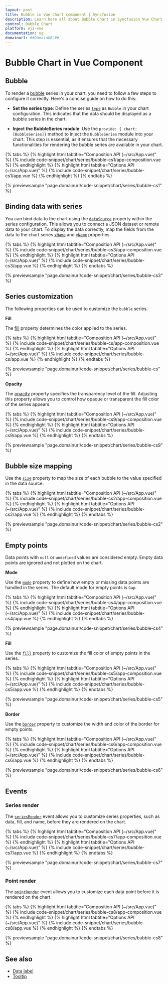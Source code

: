 ```yaml
---
layout: post
title: Bubble in Vue Chart component | Syncfusion
description: Learn here all about Bubble Chart in Syncfusion Vue Chart component of Syncfusion Essential JS 2 and more.
control: Bubble Chart
platform: ej2-vue
documentation: ug
domainurl: ##DomainURL##
---
```


# Bubble Chart in Vue Component

## Bubble 

To render a [bubble](https://www.syncfusion.com/vue-components/vue-charts/chart-types/bubble-chart) series in your chart, you need to follow a few steps to configure it correctly. Here's a concise guide on how to do this:
 
* **Set the series type**: Define the series [`type`](https://ej2.syncfusion.com/vue/documentation/api/chart/series/#type) as `Bubble` in your chart configuration. This indicates that the data should be displayed as a bubble series in the chart.

* **Inject the BubbleSeries module**: Use the `provide: { chart: [BubbleSeries]}` method to inject the `BubbleSeries` module into your chart. This step is essential, as it ensures that the necessary functionalities for rendering the bubble series are available in your chart.

{% tabs %}
{% highlight html tabtitle="Composition API (~/src/App.vue)" %}
{% include code-snippet/chart/series/bubble-cs1/app-composition.vue %}
{% endhighlight %}
{% highlight html tabtitle="Options API (~/src/App.vue)" %}
{% include code-snippet/chart/series/bubble-cs1/app.vue %}
{% endhighlight %}
{% endtabs %}
        
{% previewsample "page.domainurl/code-snippet/chart/series/bubble-cs1" %}

## Binding data with series

You can bind data to the chart using the [`dataSource`](https://ej2.syncfusion.com/vue/documentation/api/chart/series/#datasource) property within the series configuration. This allows you to connect a JSON dataset or remote data to your chart. To display the data correctly, map the fields from the data to the chart series [`xName`](https://ej2.syncfusion.com/vue/documentation/api/chart/series/#xname) and [`yName`](https://ej2.syncfusion.com/vue/documentation/api/chart/series/#yname) properties.

{% tabs %}
{% highlight html tabtitle="Composition API (~/src/App.vue)" %}
{% include code-snippet/chart/series/bubble-cs3/app-composition.vue %}
{% endhighlight %}
{% highlight html tabtitle="Options API (~/src/App.vue)" %}
{% include code-snippet/chart/series/bubble-cs3/app.vue %}
{% endhighlight %}
{% endtabs %}
        
{% previewsample "page.domainurl/code-snippet/chart/series/bubble-cs3" %}

## Series customization

The following properties can be used to customize the `bubble` series.

**Fill**

The [fill](https://ej2.syncfusion.com/vue/documentation/api/chart/series/#fill) property determines the color applied to the series.

{% tabs %}
{% highlight html tabtitle="Composition API (~/src/App.vue)" %}
{% include code-snippet/chart/series/bubble-cs/app-composition.vue %}
{% endhighlight %}
{% highlight html tabtitle="Options API (~/src/App.vue)" %}
{% include code-snippet/chart/series/bubble-cs/app.vue %}
{% endhighlight %}
{% endtabs %}
        
{% previewsample "page.domainurl/code-snippet/chart/series/bubble-cs" %}

**Opacity**

The [opacity](https://ej2.syncfusion.com/vue/documentation/api/chart/series/#opacity) property specifies the transparency level of the fill. Adjusting this property allows you to control how opaque or transparent the fill color of the series appears.

{% tabs %}
{% highlight html tabtitle="Composition API (~/src/App.vue)" %}
{% include code-snippet/chart/series/bubble-cs9/app-composition.vue %}
{% endhighlight %}
{% highlight html tabtitle="Options API (~/src/App.vue)" %}
{% include code-snippet/chart/series/bubble-cs9/app.vue %}
{% endhighlight %}
{% endtabs %}
        
{% previewsample "page.domainurl/code-snippet/chart/series/bubble-cs9" %}

## Bubble size mapping

Use the [`size`](https://ej2.syncfusion.com/vue/documentation/api/chart/series/#size) property to map the size of each bubble to the value specified in the data source.

{% tabs %}
{% highlight html tabtitle="Composition API (~/src/App.vue)" %}
{% include code-snippet/chart/series/bubble-cs2/app-composition.vue %}
{% endhighlight %}
{% highlight html tabtitle="Options API (~/src/App.vue)" %}
{% include code-snippet/chart/series/bubble-cs2/app.vue %}
{% endhighlight %}
{% endtabs %}
        
{% previewsample "page.domainurl/code-snippet/chart/series/bubble-cs2" %}

## Empty points

Data points with `null` or `undefined` values are considered empty. Empty data points are ignored and not plotted on the chart.

**Mode**

Use the [`mode`](https://ej2.syncfusion.com/vue/documentation/api/chart/emptyPointSettings/#mode) property to define how empty or missing data points are handled in the series. The default mode for empty points is `Gap`.

{% tabs %}
{% highlight html tabtitle="Composition API (~/src/App.vue)" %}
{% include code-snippet/chart/series/bubble-cs4/app-composition.vue %}
{% endhighlight %}
{% highlight html tabtitle="Options API (~/src/App.vue)" %}
{% include code-snippet/chart/series/bubble-cs4/app.vue %}
{% endhighlight %}
{% endtabs %}
        
{% previewsample "page.domainurl/code-snippet/chart/series/bubble-cs4" %}

**Fill**

Use the [`fill`](https://ej2.syncfusion.com/vue/documentation/api/chart/emptyPointSettings/#fill) property to customize the fill color of empty points in the series.

{% tabs %}
{% highlight html tabtitle="Composition API (~/src/App.vue)" %}
{% include code-snippet/chart/series/bubble-cs5/app-composition.vue %}
{% endhighlight %}
{% highlight html tabtitle="Options API (~/src/App.vue)" %}
{% include code-snippet/chart/series/bubble-cs5/app.vue %}
{% endhighlight %}
{% endtabs %}
        
{% previewsample "page.domainurl/code-snippet/chart/series/bubble-cs5" %}

**Border**

Use the [`border`](https://ej2.syncfusion.com/vue/documentation/api/chart/emptyPointSettings/#border) property to customize the width and color of the border for empty points.

{% tabs %}
{% highlight html tabtitle="Composition API (~/src/App.vue)" %}
{% include code-snippet/chart/series/bubble-cs6/app-composition.vue %}
{% endhighlight %}
{% highlight html tabtitle="Options API (~/src/App.vue)" %}
{% include code-snippet/chart/series/bubble-cs6/app.vue %}
{% endhighlight %}
{% endtabs %}
        
{% previewsample "page.domainurl/code-snippet/chart/series/bubble-cs6" %}

## Events

### Series render

The [`seriesRender`](https://ej2.syncfusion.com/vue/documentation/api/chart#seriesrender) event allows you to customize series properties, such as data, fill, and name, before they are rendered on the chart.

{% tabs %}
{% highlight html tabtitle="Composition API (~/src/App.vue)" %}
{% include code-snippet/chart/series/bubble-cs7/app-composition.vue %}
{% endhighlight %}
{% highlight html tabtitle="Options API (~/src/App.vue)" %}
{% include code-snippet/chart/series/bubble-cs7/app.vue %}
{% endhighlight %}
{% endtabs %}
        
{% previewsample "page.domainurl/code-snippet/chart/series/bubble-cs7" %}

### Point render

The [`pointRender`](https://ej2.syncfusion.com/vue/documentation/api/chart#pointrender) event allows you to customize each data point before it is rendered on the chart.

{% tabs %}
{% highlight html tabtitle="Composition API (~/src/App.vue)" %}
{% include code-snippet/chart/series/bubble-cs8/app-composition.vue %}
{% endhighlight %}
{% highlight html tabtitle="Options API (~/src/App.vue)" %}
{% include code-snippet/chart/series/bubble-cs8/app.vue %}
{% endhighlight %}
{% endtabs %}
        
{% previewsample "page.domainurl/code-snippet/chart/series/bubble-cs8" %}

## See also

* [Data label](../data-labels/)
* [Tooltip](../tool-tip/)